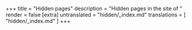 +++
title = "Hidden pages"
description = "Hidden pages in the site of "
render = false
[extra]
untranslated = "hidden/_index.md"
translations = [
    "hidden/_index.md"
]
+++
